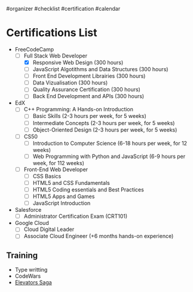 #organizer #checklist #certification #calendar 

# Certifications List
- FreeCodeCamp
    - [ ] Full Stack Web Developer
        - [x] Responsive Web Design (300 hours)
        - [ ] JavaScript Algotithms and Data Structures (300 hours)
        - [ ] Front End Development Librairies (300 hours)
        - [ ] Data Vizualisation (300 hours)
        - [ ] Quality Assurance Certification (300 hours)
        - [ ] Back End Development and APIs (300 hours)
- EdX
     - [ ] C++ Programming: A Hands-on Introduction
         - [ ] Basic Skills (2-3 hours per week, for 5 weeks)
         - [ ] Intermediate Concepts (2-3 hours per week, for 5 weeks)
         - [ ] Object-Oriented Design (2-3 hours per week, for 5 weeks)
     - [ ] CS50
          - [ ] Introduction to Computer Science (6-18 hours per week, for 12 weeks)
          - [ ] Web Programming with Python and JavaScript (6-9 hours per week, for 112 weeks)
     - [ ] Front-End Web Developer
         - [ ] CSS Basics
         - [ ] HTML5 and CSS Fundamentals
         - [ ] HTML5 Coding essentials and Best Practices
         - [ ] HTML5 Apps and Games
         - [ ] JavaScript Introduction
- Salesforce
    -  [ ] Administrator Certification Exam (CRT101)
- Google Cloud
    - [ ] Cloud Digital Leader
    - [ ] Associate Cloud Engineer (+6 months hands-on experience)

## Training
- Type writting
- CodeWars
- [Elevators Saga](https://play.elevatorsaga.com)